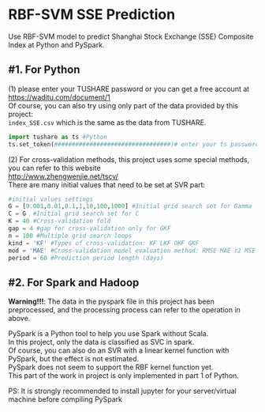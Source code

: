 RBF-SVM SSE Prediction
========
Use RBF-SVM model to predict Shanghai Stock Exchange (SSE) Composite Index at Python and PySpark. 

#1. For Python
------
(1)
please enter your TUSHARE password or you can get a free account at https://waditu.com/document/1    
Of course, you can also try using only part of the data provided by this project:     
`index_SSE.csv` which is the same as the data from TUSHARE.
```python
import tushare as ts #Python
ts.set_token(#################################)# enter your ts password here
```

(2)
For cross-validation methods, this project uses some special methods, you can refer to this website   
http://www.zhengwenjie.net/tscv/    
There are many initial values that need to be set at SVR part:    
```python
#initial values settings
G = [0.001,0.01,0.1,1,10,100,1000] #Initial grid search set for Gamma
C = G  #Initial grid search set for C
K = 40 #Cross-validation fold
gap = 4 #gap for cross-validation only for GKF
n = 100 #Multiple grid search loops
kind = 'KF' #Types of cross-validation: KF LKF OKF GKF
mod = 'MAE' #Cross-validation model evaluation method: RMSE MAE r2 MSE
period = 60 #Prediction period length (days)
```

#2. For Spark and Hadoop 
--------
**Warning!!!**: The data in the pyspark file in this project has been preprocessed, and the processing process can refer to the operation in above.   

PySpark is a Python tool to help you use Spark without Scala.   
In this project, only the data is classified as SVC in spark.   
Of course, you can also do an SVR with a linear kernel function with PySpark, but the effect is not estimated.   
PySpark does not seem to support the RBF kernel function yet.     
This part of the work in project is only implemented in part 1 of Python.    

PS: It is strongly recommended to install jupyter for your server/virtual machine before compiling PySpark
